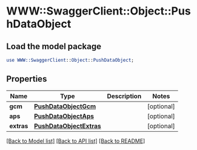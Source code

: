 # WWW::SwaggerClient::Object::PushDataObject

## Load the model package
```perl
use WWW::SwaggerClient::Object::PushDataObject;
```

## Properties
Name | Type | Description | Notes
------------ | ------------- | ------------- | -------------
**gcm** | [**PushDataObjectGcm**](PushDataObjectGcm.md) |  | [optional] 
**aps** | [**PushDataObjectAps**](PushDataObjectAps.md) |  | [optional] 
**extras** | [**PushDataObjectExtras**](PushDataObjectExtras.md) |  | [optional] 

[[Back to Model list]](../README.md#documentation-for-models) [[Back to API list]](../README.md#documentation-for-api-endpoints) [[Back to README]](../README.md)



